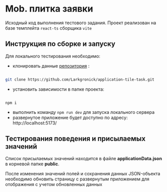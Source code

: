 # Mob. плитка заявки

Исходный код выполнения тестового задания.
Проект реализован на базе темплейта `react-ts` сборщика `vite`

## Инструкция по сборке и запуску

Для локального тестирования необходимо:

- клонировать данные [репозитория](https://github.com/Larkgronick/application-tile-task.git) :

```bash

git clone https://github.com/Larkgronick/application-tile-task.git

```

- установить зависимости в папке проекта:

```

npm i

```

- выполнить команду `npm run dev` для запуска локального сервера
- развернутое приложение будет доступно по адресу: http://localhost:5173/

## Тестирования поведения и присылаемых значений

Список присылаемых значений находится в файле **applicationData.json** в корневой папке **public**.

После изменения значений полей и сохранения данных JSON-объекта необходимо обновить страницу с развернутым приложением для отображения с учетом обновленных данных
